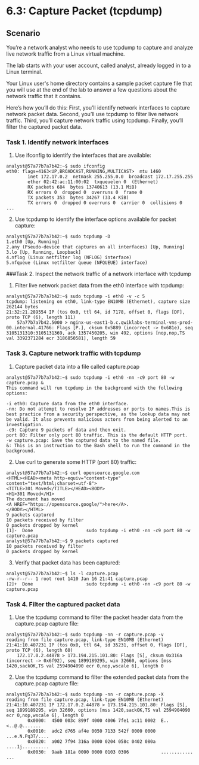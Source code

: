 # 6.3: Capture Packet (tcpdump)

## Scenario
You’re a network analyst who needs to use tcpdump to capture and analyze live network traffic from a Linux virtual machine.

The lab starts with your user account, called analyst, already logged in to a Linux terminal.

Your Linux user's home directory contains a sample packet capture file that you will use at the end of the lab to answer a few questions about the network traffic that it contains.

Here’s how you’ll do this: First, you’ll identify network interfaces to capture network packet data. Second, you’ll use tcpdump to filter live network traffic. Third, you’ll capture network traffic using tcpdump. Finally, you’ll filter the captured packet data.


### Task 1. Identify network interfaces
1. Use ifconfig to identify the interfaces that are available:
```
analyst@57a77b7a7b42:~$ sudo ifconfig
eth0: flags=4163<UP,BROADCAST,RUNNING,MULTICAST>  mtu 1460
        inet 172.17.0.2  netmask 255.255.0.0  broadcast 172.17.255.255
        ether 02:42:ac:11:00:02  txqueuelen 0  (Ethernet)
        RX packets 684  bytes 13740613 (13.1 MiB)
        RX errors 0  dropped 0  overruns 0  frame 0
        TX packets 353  bytes 34267 (33.4 KiB)
        TX errors 0  dropped 0 overruns 0  carrier 0  collisions 0
...
```

2. Use tcpdump to identify the interface options available for packet capture:
```
analyst@57a77b7a7b42:~$ sudo tcpdump -D
1.eth0 [Up, Running]
2.any (Pseudo-device that captures on all interfaces) [Up, Running]
3.lo [Up, Running, Loopback]
4.nflog (Linux netfilter log (NFLOG) interface)
5.nfqueue (Linux netfilter queue (NFQUEUE) interface)
```

###Task 2. Inspect the network traffic of a network interface with tcpdump
1. Filter live network packet data from the eth0 interface with tcpdump:
```
analyst@57a77b7a7b42:~$ sudo tcpdump -i eth0 -v -c 5
tcpdump: listening on eth0, link-type EN10MB (Ethernet), capture size 262144 bytes
21:32:21.289554 IP (tos 0x0, ttl 64, id 7178, offset 0, flags [DF], proto TCP (6), length 111)
    57a77b7a7b42.5000 > nginx-us-east1-b.c.qwiklabs-terminal-vms-prod-00.internal.41766: Flags [P.], cksum 0x5889 (incorrect -> 0x681e), seq 3105131310:3105131369, ack 1357450205, win 492, options [nop,nop,TS val 3392371284 ecr 3186850581], length 59
```

### Task 3. Capture network traffic with tcpdump
1. Capture packet data into a file called capture.pcap
```
analyst@57a77b7a7b42:~$ sudo tcpdump -i eth0 -nn -c9 port 80 -w capture.pcap &
This command will run tcpdump in the background with the following options:

-i eth0: Capture data from the eth0 interface.
-nn: Do not attempt to resolve IP addresses or ports to names.This is best practice from a security perspective, as the lookup data may not be valid. It also prevents malicious actors from being alerted to an investigation.
-c9: Capture 9 packets of data and then exit.
port 80: Filter only port 80 traffic. This is the default HTTP port.
-w capture.pcap: Save the captured data to the named file.
&: This is an instruction to the Bash shell to run the command in the background.
```

2. Use curl to generate some HTTP (port 80) traffic:
```
analyst@57a77b7a7b42:~$ curl opensource.google.com
<HTML><HEAD><meta http-equiv="content-type" content="text/html;charset=utf-8">
<TITLE>301 Moved</TITLE></HEAD><BODY>
<H1>301 Moved</H1>
The document has moved
<A HREF="https://opensource.google/">here</A>.
</BODY></HTML>
9 packets captured
10 packets received by filter
0 packets dropped by kernel
[1]-  Done                    sudo tcpdump -i eth0 -nn -c9 port 80 -w capture.pcap
analyst@57a77b7a7b42:~$ 9 packets captured
10 packets received by filter
0 packets dropped by kernel
```

3. Verify that packet data has been captured:
```
analyst@57a77b7a7b42:~$ ls -l capture.pcap
-rw-r--r-- 1 root root 1410 Jan 16 21:41 capture.pcap
[2]+  Done                    sudo tcpdump -i eth0 -nn -c9 port 80 -w capture.pcap
```

### Task 4. Filter the captured packet data
1. Use the tcpdump command to filter the packet header data from the capture.pcap capture file:
```
analyst@57a77b7a7b42:~$ sudo tcpdump -nn -r capture.pcap -v
reading from file capture.pcap, link-type EN10MB (Ethernet)
21:41:10.407231 IP (tos 0x0, ttl 64, id 35231, offset 0, flags [DF], proto TCP (6), length 60)
    172.17.0.2.44878 > 173.194.215.101.80: Flags [S], cksum 0x316a (incorrect -> 0x6f92), seq 1899189295, win 32660, options [mss 1420,sackOK,TS val 2594904090 ecr 0,nop,wscale 6], length 0
```

2. Use the tcpdump command to filter the extended packet data from the capture.pcap capture file:
```
analyst@57a77b7a7b42:~$ sudo tcpdump -nn -r capture.pcap -X
reading from file capture.pcap, link-type EN10MB (Ethernet)
21:41:10.407231 IP 172.17.0.2.44878 > 173.194.215.101.80: Flags [S], seq 1899189295, win 32660, options [mss 1420,sackOK,TS val 2594904090 ecr 0,nop,wscale 6], length 0
        0x0000:  4500 003c 899f 4000 4006 7fe1 ac11 0002  E..<..@.@.......
        0x0010:  adc2 d765 af4e 0050 7133 542f 0000 0000  ...e.N.Pq3T/....
        0x0020:  a002 7f94 316a 0000 0204 058c 0402 080a  ....1j..........
        0x0030:  9aab 181a 0000 0000 0103 0306            ............
...
```

